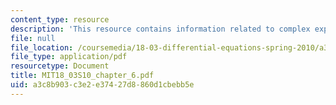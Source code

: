 ```yaml
---
content_type: resource
description: 'This resource contains information related to complex exponential. '
file: null
file_location: /coursemedia/18-03-differential-equations-spring-2010/a3c8b903c3e2e37427d8860d1cbebb5e_MIT18_03S10_chapter_6.pdf
file_type: application/pdf
resourcetype: Document
title: MIT18_03S10_chapter_6.pdf
uid: a3c8b903-c3e2-e374-27d8-860d1cbebb5e
---
```

